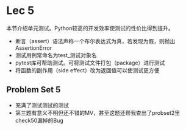 # Lec 5

本节介绍单元测试。Python较高的开发效率使测试的性价比得到提升。

- 断言（assert）语法声称一个布尔表达式为真，若发现为假，则抛出AssertionError
- 测试用例常命名为test_测试对象名
- pytest库可帮助测试。可将测试文件打包（package）进行测试
- 将函数的副作用（side effect）改为返回值可以使测试更方便

## Problem Set 5

- 充满了测试测试的测试
- 第三题有意义不明但还不错的MV，甚至这题还帮我查出了probset2里check50漏掉的Bug